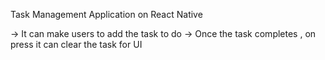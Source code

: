 Task Management Application on React Native

-> It can make users to add the task to do
-> Once the task completes , on press it can clear the task for UI